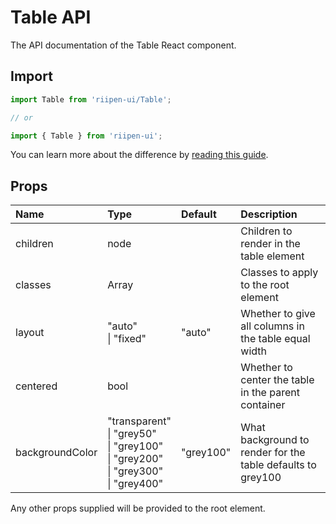 <!--- This documentation is automatically generated, do not try to edit it. -->

# Table API

<p class="description">The API documentation of the Table React component.</p>

## Import

```js
import Table from 'riipen-ui/Table';

// or

import { Table } from 'riipen-ui';
```

You can learn more about the difference by [reading this guide](/guides/bundle-size).

## Props

| Name | Type | Default | Description |
|:-----|:-----|:--------|:------------|
| <span class="prop-name">children</span> | <span class="prop-type">node</span> |  | Children to render in the table element |
| <span class="prop-name">classes</span> | <span class="prop-type">Array<string></span> |  | Classes to apply to the root element |
| <span class="prop-name">layout</span> | <span class="prop-type">"auto"<br>&#124;&nbsp;"fixed"</span> | <span class="prop-default">"auto"</span> | Whether to give all columns in the table equal width |
| <span class="prop-name">centered</span> | <span class="prop-type">bool</span> |  | Whether to center the table in the parent container |
| <span class="prop-name">backgroundColor</span> | <span class="prop-type">"transparent"<br>&#124;&nbsp;"grey50"<br>&#124;&nbsp;"grey100"<br>&#124;&nbsp;"grey200"<br>&#124;&nbsp;"grey300"<br>&#124;&nbsp;"grey400"</span> | <span class="prop-default">"grey100"</span> | What background to render for the table defaults to grey100 |


Any other props supplied will be provided to the root element.